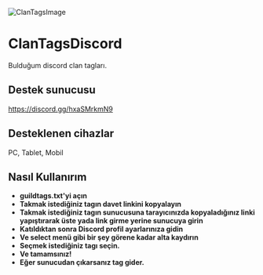 ![ClanTagsImage](https://github.com/user-attachments/assets/e00b097b-d20c-41a6-94b4-ffab53565288)
# ClanTagsDiscord
Bulduğum discord clan tagları.

## Destek sunucusu
https://discord.gg/hxaSMrkmN9

## Desteklenen cihazlar
PC, Tablet, Mobil

## Nasıl Kullanırım
* **guildtags.txt'yi açın**
* **Takmak istediğiniz tagın davet linkini kopyalayın**
* **Takmak istediğiniz tagın sunucusuna tarayıcınızda kopyaladığınız linki yapıştırarak üste yada link girme yerine sunucuya girin**
* **Katıldıktan sonra Discord profil ayarlarınıza gidin**
* **Ve select menü gibi bir şey görene kadar alta kaydırın**
* **Seçmek istediğiniz tagı seçin.**
* **Ve tamamsınız!**
* **Eğer sunucudan çıkarsanız tag gider.**
